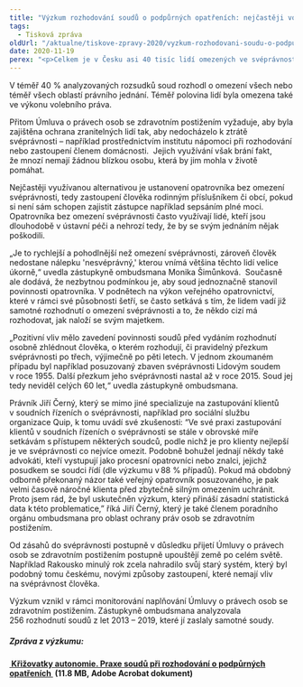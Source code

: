 ```yaml
---
title: "Výzkum rozhodování soudů o podpůrných opatřeních: nejčastěji volí omezení svéprávnosti"
tags:
  - Tisková zpráva
oldUrl: "/aktualne/tiskove-zpravy-2020/vyzkum-rozhodovani-soudu-o-podpurnych-opatrenich-nejcasteji-voli-omezeni-svepravnosti"
date: 2020-11-19
perex: "<p>Celkem je v Česku asi 40 tisíc lidí omezených ve svéprávnosti. Výzkum zástupkyně ombudsmana, který analyzoval 256 rozhodnutí soudů z let 2013 až 2019, ukazuje, že omezení svéprávnosti je nejčastěji využívaným opatřením u lidí, kteří potřebují podporu v rozhodování. Nejčastěji soudy omezují svéprávnost v oblasti nakládání s majetkem. Průměrná částka, se kterou mohou tito lidé nakládat je 3170 korun, což je méně než životní minimum. Třetina lidí má dokonce méně než tisíc korun měsíčně. Všechny platby nad tuto částku za ně musí provádět opatrovník.  </p>"
---
```


<!-- imported from the old website -->

<p>V téměř 40 % analyzovaných rozsudků soud rozhodl o omezení všech nebo téměř všech oblastí právního jednání. Téměř polovina lidí byla omezena také ve výkonu volebního práva.  </p><p>Přitom Úmluva o právech osob se zdravotním postižením vyžaduje, aby byla zajištěna ochrana zranitelných lidí tak, aby nedocházelo k ztrátě svéprávnosti – například prostřednictvím institutu nápomoci při rozhodování nebo zastoupení členem domácnosti.  Jejich využívání však brání fakt, že mnozí nemají žádnou blízkou osobu, která by jim mohla v životě pomáhat.  </p><p>Nejčastěji využívanou alternativou je ustanovení opatrovníka bez omezení svéprávnosti, tedy zastoupení člověka rodinným příslušníkem či obcí, pokud si není sám schopen zajistit zástupce například sepsáním plné moci. Opatrovníka bez omezení svéprávnosti často využívají lidé, kteří jsou dlouhodobě v ústavní péči a nehrozí tedy, že by se svým jednáním nějak poškodili.  </p><p>„Je to rychlejší a pohodlnější než omezení svéprávnosti, zároveň člověk nedostane nálepku 'nesvéprávný,' kterou vnímá většina těchto lidí velice úkorně,“ uvedla zástupkyně ombudsmana Monika Šimůnková.  Současně ale dodává, že nezbytnou podmínkou je, aby soud jednoznačně stanovil povinnosti opatrovníka. V podnětech na výkon veřejného opatrovnictví, které v rámci své působnosti šetří, se často setkává s tím, že lidem vadí již samotné rozhodnutí o omezení svéprávnosti a to, že někdo cizí má rozhodovat, jak naloží se svým majetkem.  </p><p>„Pozitivní vliv mělo zavedení povinnosti soudů před vydáním rozhodnutí osobně zhlédnout člověka, o kterém rozhodují, či pravidelný přezkum svéprávnosti po třech, výjimečně po pěti letech. V jednom zkoumaném případu byl například posuzovaný zbaven svéprávnosti Lidovým soudem v roce 1955. Další přezkum jeho svéprávnosti nastal až v roce 2015. Soud jej tedy neviděl celých 60 let,“ uvedla zástupkyně ombudsmana. </p><p>Právník Jiří Černý, který se mimo jiné specializuje na zastupování klientů v soudních řízeních o svéprávnosti, například pro sociální službu organizace Quip, k tomu uvádí své zkušenosti: “Ve své praxi zastupování klientů v soudních řízeních o svéprávnosti se stále v obrovské míře setkávám s přístupem některých soudců, podle nichž je pro klienty nejlepší je ve svéprávnosti co nejvíce omezit. Podobně bohužel jednají někdy také advokáti, kteří vystupují jako procesní opatrovníci nebo znalci, jejichž posudkem se soudci řídí (dle výzkumu v 88 % případů). Pokud má obdobný odborně překonaný názor také veřejný opatrovník posuzovaného, je pak velmi časově náročné klienta před zbytečně silným omezením uchránit. Proto jsem rád, že byl uskutečněn výzkum, který přináší zásadní statistická data k této problematice,” říká Jiří Černý, který je také členem poradního orgánu ombudsmana pro oblast ochrany práv osob se zdravotním postižením. </p><p>Od zásahů do svéprávnosti postupně v důsledku přijetí Úmluvy o právech osob se zdravotním postižením postupně upouštějí země po celém světě. Například Rakousko minulý rok zcela nahradilo svůj starý systém, který byl podobný tomu českému, novými způsoby zastoupení, které nemají vliv na svéprávnost člověka.   </p><p>Výzkum vznikl v rámci monitorování naplňování Úmluvy o právech osob se zdravotním postižením. Zástupkyně ombudsmana analyzovala 256 rozhodnutí soudů z let 2013 – 2019, které jí zaslaly samotné soudy. </p><h5>Zpráva z výzkumu:  </h5><p><b><a title="Otevření do nového okna" href="https://www.ochrance.cz/fileadmin/user_upload/CRPD/Vyzkumy/2018_61_Vyzkum-svepravnost.pdf" target="_blank"><img alt="" src="https://www.ochrance.cz/typo3/ext/od_linkdesc/icons/pdf.gif" class="od_linkdesc_icon" /> Křižovatky autonomie. Praxe soudů při rozhodování o podpůrných opatřeních </a> (11.8 MB, Adobe Acrobat dokument)</b></p>
